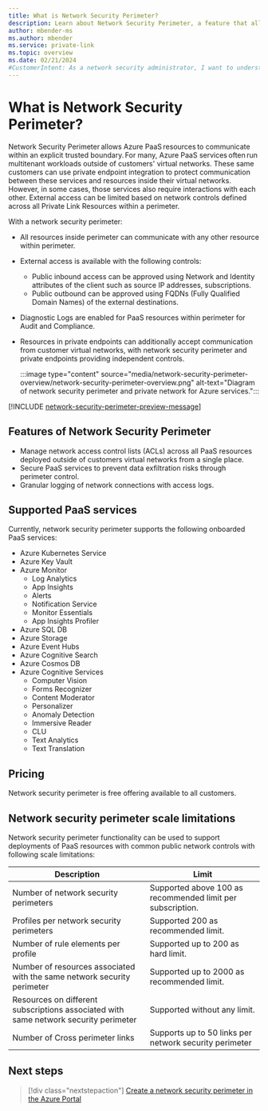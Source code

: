```yaml
---
title: What is Network Security Perimeter?
description: Learn about Network Security Perimeter, a feature that allows Azure PaaS resources to communicate within an explicit trusted boundary.
author: mbender-ms
ms.author: mbender
ms.service: private-link
ms.topic: overview
ms.date: 02/21/2024
#CustomerIntent: As a network security administrator, I want to understand how to use Network Security Perimeter to control network access to Azure PaaS resources.
---
```


# What is Network Security Perimeter? 

Network Security Perimeter allows Azure PaaS resources to communicate within an explicit trusted boundary. For many, Azure PaaS services often run multitenant workloads outside of customers' virtual networks. These same customers can use private endpoint integration to protect communication between these services and resources inside their virtual networks. However, in some cases, those services also require interactions with each other. External access can be limited based on network controls defined across all Private Link Resources within a perimeter.

With a network security perimeter:

- All resources inside perimeter can communicate with any other resource within perimeter.
- External access is available with the following controls: 
  - Public inbound access can be approved using Network and Identity attributes of the client such as source IP addresses, subscriptions.
  - Public outbound can be approved using FQDNs (Fully Qualified Domain Names) of the external destinations.
- Diagnostic Logs are enabled for PaaS resources within perimeter for Audit and Compliance.
- Resources in private endpoints can additionally accept communication from customer virtual networks, with network security perimeter and private endpoints providing independent controls.

    :::image type="content" source="media/network-security-perimeter-overview/network-security-perimeter-overview.png" alt-text="Diagram of network security perimeter and private network for Azure services.":::

[!INCLUDE [network-security-perimeter-preview-message](../../includes/network-security-perimeter-preview-message.md)]

## Features of Network Security Perimeter

- Manage network access control lists (ACLs) across all PaaS resources deployed outside of customers virtual networks from a single place.
- Secure PaaS services to prevent data exfiltration risks through perimeter control.
- Granular logging of network connections with access logs.

## Supported PaaS services

Currently, network security perimeter supports the following onboarded PaaS services: 

- Azure Kubernetes Service
- Azure Key Vault
- Azure Monitor
  - Log Analytics
  - App Insights
  - Alerts
  - Notification Service
  - Monitor Essentials
  - App Insights Profiler
- Azure SQL DB
- Azure Storage
- Azure Event Hubs
- Azure Cognitive Search
- Azure Cosmos DB
- Azure Cognitive Services
  - Computer Vision
  - Forms Recognizer
  - Content Moderator
  - Personalizer
  - Anomaly Detection
  - Immersive Reader
  - CLU
  - Text Analytics
  - Text Translation

## Pricing

Network security perimeter is free offering available to all customers.

## Network security perimeter scale limitations

Network security perimeter functionality can be used to support deployments of PaaS resources with common public network controls with following scale limitations:

| **Description** | **Limit** |
| --- | --- |
| Number of network security perimeters | Supported above 100 as recommended limit per subscription. |
| Profiles per network security perimeters | Supported 200 as recommended limit. |
| Number of rule elements per profile | Supported up to 200 as hard limit. |
| Number of resources associated with the same network security perimeter | Supported up to 2000 as recommended limit. |
| Resources on different subscriptions associated with same network security perimeter | Supported without any limit. |
| Number of Cross perimeter links | Supports up to 50 links per network security perimeter |

## Next steps

> [!div class="nextstepaction"]
> [Create a network security perimeter in the Azure Portal](create-network-security-perimeter-portal.md)